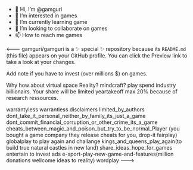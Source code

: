 - 👋 Hi, I’m @gamguri
- 👀 I’m interested in games
- 🌱 I’m currently learning game
- 💞️ I’m looking to collaborate on games
- 📫 How to reach me games

<---
gamguri/gamguri is a ✨ special ✨ repository because its `README.md` (this file) appears on your GitHub profile.
You can click the Preview link to take a look at your changes.

Add note if you have to invest (over millions $) on games.

Why how about virtual space Reality? mindcraft? play spend industry billionairs.
Your share will be limited yeartakeoff max 20% because of research ressources.

warrantyless
warrantless
disclaimers
limited_by_authors
dont_take_it_personal_neither_by_family_its_just_a_game
dont_commit_financial_corruption_or_other_crime_its_a_game
cheats_between_magic_and_poison_but_try_to_be_normal_Player
(you bought a game company they release cheats for you, drop-it fairplay)
globalplay to play again and challange
kings_and_queens_play_again(to build true natural castles in new land)
share_ideas_hope_for_games
entertain to invest ads
e-sport-play-new-game-and-features(million donations wellcome ideas to reality)
wordplay
--->
